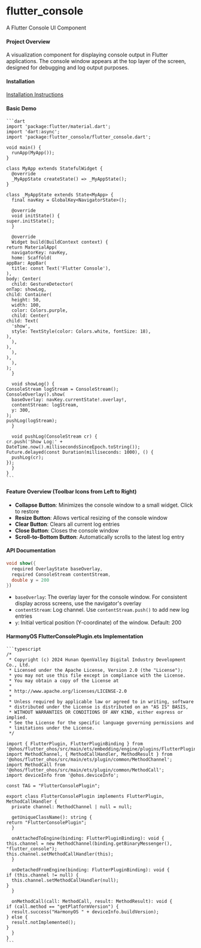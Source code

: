 
# flutter_console

A Flutter Console UI Component

#### Project Overview

A visualization component for displaying console output in Flutter applications. The console window appears at the top layer of the screen, designed for debugging and log output purposes.

#### Installation

[Installation Instructions](https://pub.dev/packages/flutter_console/install)

#### Basic Demo

    ```dart
    import 'package:flutter/material.dart';
    import 'dart:async';
    import 'package:flutter_console/flutter_console.dart';
    
    void main() {
      runApp(MyApp());
    }
    
    class MyApp extends StatefulWidget {
      @override
      _MyAppState createState() => _MyAppState();
    }
    
    class _MyAppState extends State<MyApp> {
      final navKey = GlobalKey<NavigatorState>();
    
      @override
      void initState() {
    super.initState();
      }
    
      @override
      Widget build(BuildContext context) {
    return MaterialApp(
      navigatorKey: navKey,
      home: Scaffold(
    appBar: AppBar(
      title: const Text('Flutter Console'),
    ),
    body: Center(
      child: GestureDetector(
    onTap: showLog,
    child: Container(
      height: 50,
      width: 100,
      color: Colors.purple,
      child: Center(
    child: Text(
      'show',
      style: TextStyle(color: Colors.white, fontSize: 18),
    ),
      ),
    ),
      ),
    ),
      ),
    );
      }
    
      void showLog() {
    ConsoleStream logStream = ConsoleStream();
    ConsoleOverlay().show(
      baseOverlay: navKey.currentState!.overlay!,
      contentStream: logStream,
      y: 300,
    );
    pushLog(logStream);
      }
    
      void pushLog(ConsoleStream cr) {
    cr.push('Show Log:' + DateTime.now().millisecondsSinceEpoch.toString());
    Future.delayed(const Duration(milliseconds: 1000), () {
      pushLog(cr);
    });
      }
    }
    ```

#### Feature Overview (Toolbar Icons from Left to Right)

- **Collapse Button**: Minimizes the console window to a small widget. Click to restore
- **Resize Button**: Allows vertical resizing of the console window
- **Clear Button**: Clears all current log entries
- **Close Button**: Closes the console window
- **Scroll-to-Bottom Button**: Automatically scrolls to the latest log entry

#### API Documentation

```dart
void show({
  required OverlayState baseOverlay,
  required ConsoleStream contentStream,
  double y = 200
})
```

- `baseOverlay`: The overlay layer for the console window. For consistent display across screens, use the navigator's overlay
- `contentStream`: Log channel. Use `contentStream.push()` to add new log entries
- `y`: Initial vertical position (Y-coordinate) of the window. Default: 200

#### HarmonyOS FlutterConsolePlugin.ets Implementation

    ```typescript
    /*
     * Copyright (c) 2024 Hunan OpenValley Digital Industry Development Co., Ltd.
     * Licensed under the Apache License, Version 2.0 (the "License");
     * you may not use this file except in compliance with the License.
     * You may obtain a copy of the License at
     *
     * http://www.apache.org/licenses/LICENSE-2.0
     *
     * Unless required by applicable law or agreed to in writing, software
     * distributed under the License is distributed on an "AS IS" BASIS,
     * WITHOUT WARRANTIES OR CONDITIONS OF ANY KIND, either express or implied.
     * See the License for the specific language governing permissions and
     * limitations under the License.
     */
    
    import { FlutterPlugin, FlutterPluginBinding } from '@ohos/flutter_ohos/src/main/ets/embedding/engine/plugins/FlutterPlugin';
    import MethodChannel, { MethodCallHandler, MethodResult } from '@ohos/flutter_ohos/src/main/ets/plugin/common/MethodChannel';
    import MethodCall from '@ohos/flutter_ohos/src/main/ets/plugin/common/MethodCall';
    import deviceInfo from '@ohos.deviceInfo';
    
    const TAG = "FlutterConsolePlugin";
    
    export class FlutterConsolePlugin implements FlutterPlugin, MethodCallHandler {
      private channel: MethodChannel | null = null;
    
      getUniqueClassName(): string {
    return "FlutterConsolePlugin";
      }
    
      onAttachedToEngine(binding: FlutterPluginBinding): void {
    this.channel = new MethodChannel(binding.getBinaryMessenger(), "flutter_console");
    this.channel.setMethodCallHandler(this);
      }
    
      onDetachedFromEngine(binding: FlutterPluginBinding): void {
    if (this.channel != null) {
      this.channel.setMethodCallHandler(null);
    }
      }
    
      onMethodCall(call: MethodCall, result: MethodResult): void {
    if (call.method == "getPlatformVersion") {
      result.success("HarmonyOS " + deviceInfo.buildVersion);
    } else {
      result.notImplemented();
    }
      }
    }
    ```
